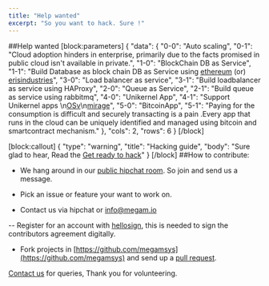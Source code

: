 ```yaml
---
title: "Help wanted"
excerpt: "So you want to hack. Sure !"
---
```

##Help wanted 
[block:parameters]
{
  "data": {
    "0-0": "Auto scaling",
    "0-1": "Cloud adoption hinders in enterprise, primarily due to the facts promised in public cloud isn't available in private.",
    "1-0": "BlockChain DB as Service",
    "1-1": "Build Database as block chain DB as Service using [ethereum](http://ethereum) (or) [erisindustries](http://erisindustries)",
    "3-0": "Load balancer as service",
    "3-1": "Build loadbalancer as service using HAProxy",
    "2-0": "Queue as Service",
    "2-1": "Build queue as service using rabbitmq",
    "4-0": "Unikernel App",
    "4-1": "Support Unikernel apps \n[OSv](http://osv.io)\n[mirage](http://openmirage.org/)",
    "5-0": "BitcoinApp",
    "5-1": "Paying for the consumption is difficult and securely transacting is a pain .Every app that runs in the cloud can be uniquely identified and managed using bitcoin and smartcontract mechanism."
  },
  "cols": 2,
  "rows": 6
}
[/block]

[block:callout]
{
  "type": "warning",
  "title": "Hacking guide",
  "body": "Sure glad to hear, Read the [Get ready to hack](doc:hacking-guide)"
}
[/block]
##How to contribute:

- We hang around in our [public hipchat room](http://j.mp/megamchat). So join and send us a message.

- Pick an issue or feature your want to work on.

- Contact us via hipchat or [info@megam.io](mailto:info@megam.io)

-- Register for an account with [hellosign](http://hellosign.com), this is needed to sign the contributors agreement digitally.

- Fork projects in [https://github.com/megamsys](https://github.com/megamsys) and send up a [pull request](https://help.github.com/articles/creating-a-pull-request/).

[Contact us](doc:contact-us) for queries, Thank you for volunteering.